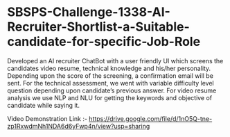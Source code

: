 # SBSPS-Challenge-1338-AI-Recruiter-Shortlist-a-Suitable-candidate-for-specific-Job-Role

Developed an AI recruiter ChatBot with a user friendly UI which screens the candidates video resume, technical knowledge and his/her personality. Depending upon the score of the screening, a confirmation email will be sent. For the technical assessment, we went with variable difficulty level question depending upon candidate’s previous answer. For video resume analysis we use NLP and NLU for getting the keywords and objective of candidate while saying it.

Video Demonstration Link :- https://drive.google.com/file/d/1nO5Q-tne-zp1RxwdmNh1NDA6d6yFwp4n/view?usp=sharing
